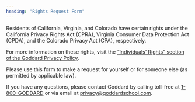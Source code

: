 ```yaml
---
heading: "Rights Request Form"
---
```


Residents of California, Virginia, and Colorado have certain rights under the California Privacy Rights Act (CPRA), Virginia Consumer Data Protection Act (CPDA), and the Colorado Privacy Act (CPA), respectively.

For more information on these rights, visit the [“Individuals’ Rights” section of the Goddard Privacy Policy](/Home#individual).

Please use this form to make a request for yourself or for someone else (as permitted by applicable law).

If you have any questions, please contact Goddard by calling toll-free at [1-800-GODDARD](tel:1-800-GODDARD) or via email at [privacy@goddardschool.com](mailto:privacy@goddardschool.com).